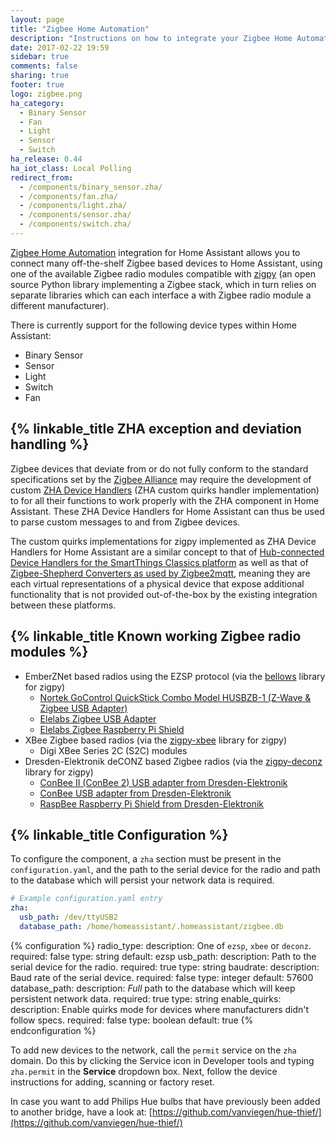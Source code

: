```yaml
---
layout: page
title: "Zigbee Home Automation"
description: "Instructions on how to integrate your Zigbee Home Automation (ZHA) devices within Home Assistant."
date: 2017-02-22 19:59
sidebar: true
comments: false
sharing: true
footer: true
logo: zigbee.png
ha_category:
  - Binary Sensor
  - Fan
  - Light
  - Sensor
  - Switch
ha_release: 0.44
ha_iot_class: Local Polling
redirect_from:
  - /components/binary_sensor.zha/
  - /components/fan.zha/
  - /components/light.zha/
  - /components/sensor.zha/
  - /components/switch.zha/
---
```


[Zigbee Home Automation](http://www.zigbee.org/zigbee-for-developers/applicationstandards/zigbeehomeautomation/)
integration for Home Assistant allows you to connect many off-the-shelf Zigbee based devices to Home Assistant, using one of the available Zigbee radio modules compatible with [zigpy](https://github.com/zigpy/zigpy) (an open source Python library implementing a Zigbee stack, which in turn relies on separate libraries which can each interface a with Zigbee radio module a different manufacturer).

There is currently support for the following device types within Home Assistant:

- Binary Sensor
- Sensor
- Light
- Switch
- Fan

## {% linkable_title ZHA exception and deviation handling %}

Zigbee devices that deviate from or do not fully conform to the standard specifications set by the [Zigbee Alliance](https://www.zigbee.org) may require the development of custom [ZHA Device Handlers](https://github.com/dmulcahey/zha-device-handlers) (ZHA custom quirks handler implementation) to for all their functions to work properly with the ZHA component in Home Assistant. These ZHA Device Handlers for Home Assistant can thus be used to parse custom messages to and from Zigbee devices.

The custom quirks implementations for zigpy implemented as ZHA Device Handlers for Home Assistant are a similar concept to that of [Hub-connected Device Handlers for the SmartThings Classics platform](https://docs.smartthings.com/en/latest/device-type-developers-guide/) as well as that of [Zigbee-Shepherd Converters as used by Zigbee2mqtt](https://www.zigbee2mqtt.io/how_tos/how_to_support_new_devices.html), meaning they are each virtual representations of a physical device that expose additional functionality that is not provided out-of-the-box by the existing integration between these platforms.

## {% linkable_title Known working Zigbee radio modules %}

- EmberZNet based radios using the EZSP protocol (via the [bellows](https://github.com/zigpy/bellows) library for zigpy)
  - [Nortek GoControl QuickStick Combo Model HUSBZB-1 (Z-Wave & Zigbee USB Adapter)](https://www.nortekcontrol.com/products/2gig/husbzb-1-gocontrol-quickstick-combo/)
  - [Elelabs Zigbee USB Adapter](https://elelabs.com/products/elelabs_usb_adapter.html)
  - [Elelabs Zigbee Raspberry Pi Shield](https://elelabs.com/products/elelabs_zigbee_shield.html)
- XBee Zigbee based radios (via the [zigpy-xbee](https://github.com/zigpy/zigpy-xbee) library for zigpy)
  - Digi XBee Series 2C (S2C) modules
- Dresden-Elektronik deCONZ based Zigbee radios (via the [zigpy-deconz](https://github.com/zigpy/zigpy-deconz) library for zigpy)
  - [ConBee II (ConBee 2) USB adapter from Dresden-Elektronik](https://shop.dresden-elektronik.de/conbee-2.html)
  - [ConBee USB adapter from Dresden-Elektronik](https://www.dresden-elektronik.de/conbee/)
  - [RaspBee Raspberry Pi Shield from Dresden-Elektronik](https://www.dresden-elektronik.de/raspbee/)

## {% linkable_title Configuration %}

To configure the component, a `zha` section must be present in the `configuration.yaml`,
and the path to the serial device for the radio and path to the database which will persist your network data is required.

```yaml
# Example configuration.yaml entry
zha:
  usb_path: /dev/ttyUSB2
  database_path: /home/homeassistant/.homeassistant/zigbee.db
```

{% configuration %}
radio_type:
  description: One of `ezsp`, `xbee` or `deconz`.
  required: false
  type: string
  default: ezsp
usb_path:
  description: Path to the serial device for the radio.
  required: true
  type: string
baudrate:
  description: Baud rate of the serial device.
  required: false
  type: integer
  default: 57600
database_path:
  description: _Full_ path to the database which will keep persistent network data.
  required: true
  type: string
enable_quirks:
  description: Enable quirks mode for devices where manufacturers didn't follow specs.
  required: false
  type: boolean
  default: true
{% endconfiguration %}

To add new devices to the network, call the `permit` service on the `zha` domain. Do this by clicking the Service icon in Developer tools and typing `zha.permit` in the **Service** dropdown box. Next, follow the device instructions for adding, scanning or factory reset.

In case you want to add Philips Hue bulbs that have previously been added to another bridge, have a look at: [https://github.com/vanviegen/hue-thief/](https://github.com/vanviegen/hue-thief/)
